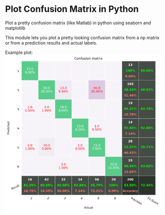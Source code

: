 # Plot Confusion Matrix in Python

Plot a pretty confusion matrix (like Matlab) in python using seaborn and matplotlib

This module lets you plot a pretty looking confusion matrix from a np matrix or from a prediction results and actual labels.

Example plot:
![alt text](screenshots/conf_matrix_plot.png)

